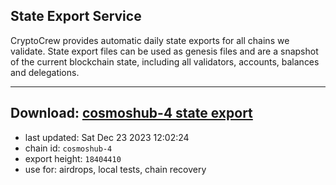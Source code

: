 ## State Export Service
CryptoCrew provides automatic daily state exports for all chains we validate. State export files can be used as genesis files and are a snapshot of the current blockchain state, including all validators, accounts, balances and delegations.

---
**Download: [cosmoshub-4 state export](https://dl.ccvalidators.com/SERVICE/cosmoshub/cosmoshub-4_export_18404410.json)**
---

- last updated: Sat Dec 23 2023 12:02:24
- chain id: `cosmoshub-4`
- export height: `18404410`
- use for: airdrops, local tests, chain recovery
